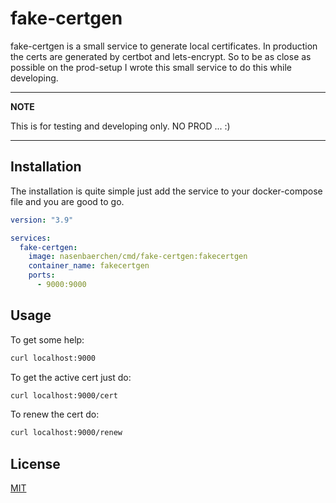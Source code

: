 # fake-certgen

fake-certgen is a small service to generate local certificates. In production the certs are generated by certbot and lets-encrypt. So to be as close as possible on the prod-setup I wrote this small service to do this while developing.

---
**NOTE**

This is for testing and developing only. NO PROD ... :)

---

## Installation

The installation is quite simple just add the service to your docker-compose file and you are good to go.

```yaml
version: "3.9"

services:
  fake-certgen:
    image: nasenbaerchen/cmd/fake-certgen:fakecertgen
    container_name: fakecertgen
    ports:
      - 9000:9000
```

## Usage

To get some help:
```bash
curl localhost:9000
```

To get the active cert just do:
```bash
curl localhost:9000/cert
```

To renew the cert do:
```bash
curl localhost:9000/renew
```

## License
[MIT](https://choosealicense.com/licenses/mit/)
